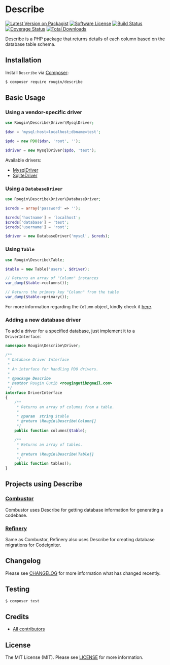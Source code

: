 # Describe

[![Latest Version on Packagist][ico-version]][link-packagist]
[![Software License][ico-license]][link-license]
[![Build Status][ico-build]][link-build]
[![Coverage Status][ico-coverage]][link-coverage]
[![Total Downloads][ico-downloads]][link-downloads]

Describe is a PHP package that returns details of each column based on the database table schema.

## Installation

Install `Describe` via [Composer](https://getcomposer.org/):

``` bash
$ composer require rougin/describe
```

## Basic Usage

### Using a vendor-specific driver

``` php
use Rougin\Describe\Driver\MysqlDriver;

$dsn = 'mysql:host=localhost;dbname=test';

$pdo = new PDO($dsn, 'root', '');

$driver = new MysqlDriver($pdo, 'test');
```

Available drivers:

* [MysqlDriver](https://github.com/rougin/describe/blob/master/src/Driver/MysqlDriver.php)
* [SqliteDriver](https://github.com/rougin/describe/blob/master/src/Driver/SqliteDriver.php)

### Using a `DatabaseDriver`

``` php
use Rougin\Describe\Driver\DatabaseDriver;

$creds = array('password' => '');

$creds['hostname'] = 'localhost';
$creds['database'] = 'test';
$creds['username'] = 'root';

$driver = new DatabaseDriver('mysql', $creds);
```

### Using `Table`

``` php
use Rougin\Describe\Table;

$table = new Table('users', $driver);

// Returns an array of "Column" instances
var_dump($table->columns());

// Returns the primary key "Column" from the table
var_dump($table->primary());
```

For more information regarding the `Column` object, kindly check it [here](https://github.com/rougin/describe/blob/master/src/Column.php).

### Adding a new database driver

To add a driver for a specified database, just implement it to a `DriverInterface`:

``` php
namespace Rougin\Describe\Driver;

/**
 * Database Driver Interface
 *
 * An interface for handling PDO drivers.
 *
 * @package Describe
 * @author Rougin Gutib <rougingutib@gmail.com>
 */
interface DriverInterface
{
    /**
     * Returns an array of columns from a table.
     *
     * @param  string $table
     * @return \Rougin\Describe\Column[]
     */
    public function columns($table);

    /**
     * Returns an array of tables.
     *
     * @return \Rougin\Describe\Table[]
     */
    public function tables();
}
```

## Projects using Describe

### [Combustor](https://roug.in/combustor/)

Combustor uses Describe for getting database information for generating a codebase.

### [Refinery](https://roug.in/refinery/)

Same as Combustor, Refinery also uses Describe for creating database migrations for Codeigniter.

## Changelog

Please see [CHANGELOG][link-changelog] for more information what has changed recently.

## Testing

``` bash
$ composer test
```

## Credits

- [All contributors][link-contributors]

## License

The MIT License (MIT). Please see [LICENSE][link-license] for more information.

[ico-build]: https://img.shields.io/github/actions/workflow/status/rougin/describe/build.yml?style=flat-square
[ico-coverage]: https://img.shields.io/codecov/c/github/rougin/describe?style=flat-square
[ico-downloads]: https://img.shields.io/packagist/dt/rougin/describe.svg?style=flat-square
[ico-license]: https://img.shields.io/badge/license-MIT-brightgreen.svg?style=flat-square
[ico-version]: https://img.shields.io/packagist/v/rougin/describe.svg?style=flat-square

[link-build]: https://github.com/rougin/describe/actions
[link-changelog]: https://github.com/rougin/describe/blob/master/CHANGELOG.md
[link-contributors]: https://github.com/rougin/describe/contributors
[link-coverage]: https://app.codecov.io/gh/rougin/describe
[link-downloads]: https://packagist.org/packages/rougin/describe
[link-license]: https://github.com/rougin/describe/blob/master/LICENSE.md
[link-packagist]: https://packagist.org/packages/rougin/describe